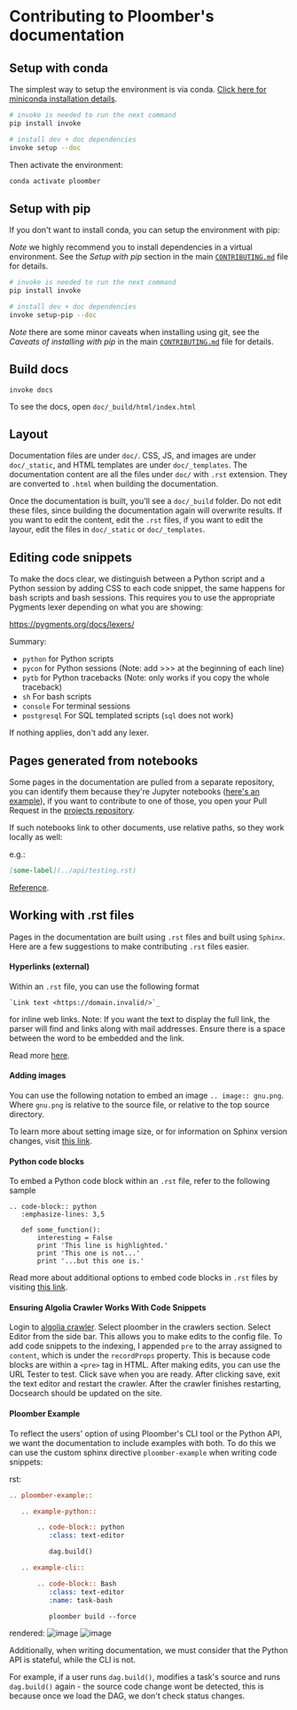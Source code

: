 # Contributing to Ploomber's documentation

## Setup with conda

The simplest way to setup the environment is via conda. [Click here for miniconda installation details](https://docs.conda.io/en/latest/miniconda.html).


```sh
# invoke is needed to run the next command
pip install invoke

# install dev + doc dependencies
invoke setup --doc
```

Then activate the environment:

```sh
conda activate ploomber
```

## Setup with pip

If you don't want to install conda, you can setup the environment with pip:

*Note* we highly recommend you to install dependencies in a virtual environment. See the *Setup with pip* section in the main [`CONTRIBUTING.md`](../CONTRIBUTING.md) file for details.

```sh
# invoke is needed to run the next command
pip install invoke

# install dev + doc dependencies
invoke setup-pip --doc
```

*Note* there are some minor caveats when installing using git, see the *Caveats of installing with pip* in the main [`CONTRIBUTING.md`](../CONTRIBUTING.md) file for details.

## Build docs

```
invoke docs
```

To see the docs, open `doc/_build/html/index.html`


## Layout

Documentation files are under `doc/`. CSS, JS, and images are under `doc/_static`, and HTML templates are under `doc/_templates`. The documentation content are all the files under `doc/` with `.rst` extension. They are converted to `.html` when building the documentation.

Once the documentation is built, you'll see a `doc/_build` folder. Do not edit these files, since building the documentation again will overwrite results. If you want to edit the content, edit the `.rst` files, if you want to edit the layour, edit the files in `doc/_static` or `doc/_templates`.


## Editing code snippets

To make the docs clear, we distinguish between a Python script and a Python
session by adding CSS to each code snippet, the same happens for bash
scripts and bash sessions. This requires you to use the appropriate Pygments
lexer depending on what you are showing:

https://pygments.org/docs/lexers/

Summary:
* `python` for Python scripts
* `pycon` for Python sessions (Note: add >>> at the beginning of each line)
* `pytb` for Python tracebacks (Note: only works if you copy the whole traceback)
* `sh` For bash scripts
* `console` For terminal sessions
* `postgresql` For SQL templated scripts (`sql` does not work)

If nothing applies, don't add any lexer.

## Pages generated from notebooks

Some pages in the documentation are pulled from a separate repository, you can identify them because they're Jupyter notebooks ([here's an example](https://docs.ploomber.io/en/latest/get-started/first-pipeline.html)), if you want to contribute to one of those, you open your Pull Request in the [projects repository](https://github.com/ploomber/projects).

If such notebooks link to other documents, use relative paths, so they work locally as well:

e.g.:

```md
[some-label](../api/testing.rst)
```

[Reference](https://nbsphinx.readthedocs.io/en/0.7.1/markdown-cells.html#Links-to-*.rst-Files-(and-Other-Sphinx-Source-Files)).

## Working with .rst files

Pages in the documentation are built using `.rst` files and built using `Sphinx`. Here are a few suggestions to make
contributing `.rst` files easier. 

#### Hyperlinks (external)

Within an `.rst` file, you can use the following format 

    `Link text <https://domain.invalid/>`_ 
    
for inline web links. Note: If you want the text to display the full link, the parser will find and links along with 
mail addresses. Ensure there is a space between the word to be embedded and the link.

Read more [here](https://www.sphinx-doc.org/en/master/usage/restructuredtext/basics.html#hyperlinks).

#### Adding images

You can use the following notation to embed an image `.. image:: gnu.png`.  Where `gnu.png` is relative to the source file, 
or relative to the top source directory. 

To learn more about setting image size, or for information on Sphinx version changes, visit [this link](https://www.sphinx-doc.org/en/master/usage/restructuredtext/basics.html#images).

#### Python code blocks

To embed a Python code block within an `.rst` file, refer to the following sample

```
.. code-block:: python
   :emphasize-lines: 3,5

   def some_function():
       interesting = False
       print 'This line is highlighted.'
       print 'This one is not...'
       print '...but this one is.'
```

Read more about additional options to embed code blocks in `.rst` files by visiting [this link](https://www.sphinx-doc.org/en/master/usage/restructuredtext/directives.html#showing-code-examples).

#### Ensuring Algolia Crawler Works With Code Snippets

Login to [algolia crawler](https://crawler.algolia.com). Select ploomber in the crawlers section. Select Editor from the side bar. This allows you to make edits to the config file. To add code snippets to the indexing, I appended  `pre` to the array assigned to `content`, which is under the `recordProps` property. This is because  code blocks are within a `<pre>` tag in HTML. After making edits, you can use the URL Tester to test. Click save when you are ready. After clicking save, exit the text editor and restart the crawler. After the crawler finishes restarting, Docsearch should be updated on the site. 


#### Ploomber Example

To reflect the users' option of using Ploomber's CLI tool or the Python API, we
want the documentation to include examples with both. To do this we can use
the custom sphinx directive `ploomber-example` when writing code snippets:

rst:
```rst
.. ploomber-example::

   .. example-python::

       .. code-block:: python
          :class: text-editor

          dag.build()

   .. example-cli::

       .. code-block:: Bash
          :class: text-editor
          :name: task-bash

          ploomber build --force
```

rendered:
![image](https://user-images.githubusercontent.com/31556469/187514196-fad945fd-dd58-4f95-b6cb-8538d3bc03bc.png)
![image](https://user-images.githubusercontent.com/31556469/187514250-34b1a356-16fe-4e83-937b-d4a0153710bc.png)


Additionally, when writing documentation, we must consider that the Python
API is stateful, while the CLI is not.

For example, if a user runs `dag.build()`, modifies a task's source and runs
`dag.build()` again - the source code change wont be detected, this is because
once we load the DAG, we don't check status changes.
